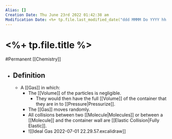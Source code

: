```yaml
---
Alias: []
Creation Date: Thu June 23rd 2022 01:42:38 am 
Modification Date: <%+ tp.file.last_modified_date("ddd MMMM Do YYYY hh:mm:ss a") %>
---
```

# <%+ tp.file.title %>
#Permanent [[Chemistry]]

- ## Definition
	- A [[Gas]] in which:
		- The [[Volume]] of the particles is negligible.
			- They would then have the full [[Volume]] of the container that they are in to [[Pressure|Pressurize]].
		- The [[Gas]] moves randomly.
		- All collisions between two [[Molecule|Molecules]] or between a [[Molecule]] and the container wall are [[Elastic Collision|Fully Elastic]].
		- ![[Ideal Gas 2022-07-01 22.29.57.excalidraw]]